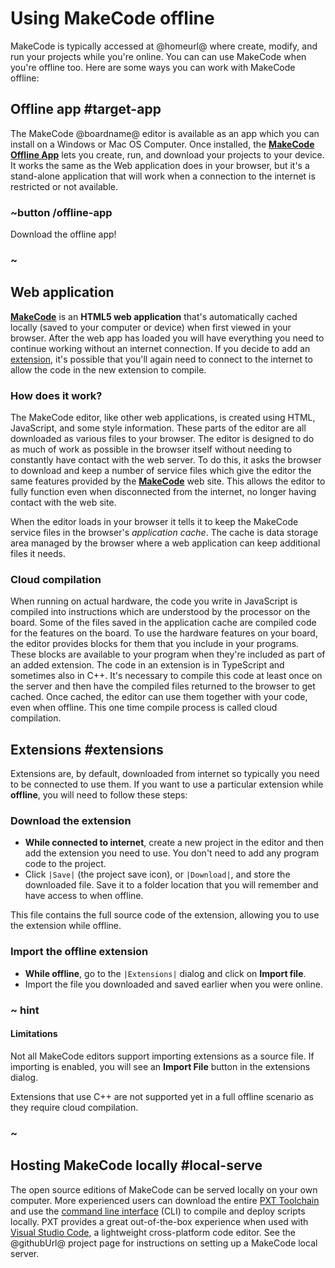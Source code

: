 # Using MakeCode offline

MakeCode is typically accessed at @homeurl@ where create, modify, and run your projects while you're online. You can can use  MakeCode when you're offline too. Here are some ways you can work with MakeCode offline:

## Offline app #target-app

The MakeCode @boardname@ editor is available as an app which you can install on a Windows or Mac OS Computer. Once installed, the **[MakeCode Offline App](/offline-app)** lets you create, run, and download your projects to your device. It works the same as the Web application does in your browser, but it's a stand-alone application that will work when a connection to the internet is restricted or not available.

### ~button /offline-app

Download the offline app!

### ~

## Web application

**[MakeCode](@homeurl@)** is an **HTML5 web application** that's automatically cached locally (saved to your computer or device) when first viewed in your browser. After the web app has loaded you will have everything you need to continue working without an internet connection. If you decide to add an [extension](/extensions), it's possible that you'll again need to connect to the internet to allow the code in the new extension to compile.

### How does it work?

The MakeCode editor, like other web applications, is created using HTML, JavaScript, and some style information. These parts of the editor are all downloaded as various files to your browser. The editor is designed to do as much of work as possible in the browser itself without needing to constantly have contact with the web server. To do this, it asks the browser to download and keep a number of service files which give the editor the same features provided by the **[MakeCode](@homeurl@)** web site. This allows the editor to fully function even when disconnected from the internet, no longer having contact with the web site.

When the editor loads in your browser it tells it to keep the MakeCode service files in the browser's _application cache_. The cache is data storage area managed by the browser where a web application can keep additional files it needs.

### Cloud compilation

When running on actual hardware, the code you write in JavaScript is compiled into instructions which are understood by the processor on the board. Some of the files saved in the application cache are compiled code for the features on the board. To use the hardware features on your board, the editor provides blocks for them that you include in your programs. These blocks are available to your program when they're included as part of an added extension. The code in an extension is in TypeScript and sometimes also in C++. It's necessary to compile this code at least once on the server and then have the compiled files returned to the browser to get cached. Once cached, the editor can use them together with your code, even when offline. This one time compile process is called cloud compilation.

## Extensions #extensions

Extensions are, by default, downloaded from internet so typically you need to be connected to use them. If you want to use a particular extension while **offline**, you will need to follow these steps:

### Download the extension

* **While connected to internet**, create a new project in the editor and then add the extension you need to use. You don't need to add any program code to the project.
* Click ``|Save|`` (the project save icon), or ``|Download|``, and store the downloaded file. Save it to a folder location that you will remember and have access to when offline.

This file contains the full source code of the extension, allowing you to use the extension while offline.

### Import the offline extension

* **While offline**, go to the ``|Extensions|`` dialog and click on **Import file**.
* Import the file you downloaded and saved earlier when you were online.

### ~ hint

#### Limitations

Not all MakeCode editors support importing extensions as a source file. If importing is enabled, you will see an **Import File** button in the extensions dialog.

Extensions that use C++ are not supported yet in a full offline scenario as they require cloud compilation.

### ~

## Hosting MakeCode locally #local-serve

The open source editions of MakeCode can be served locally on your own computer. More experienced users can download the entire [PXT Toolchain](https://github.com/microsoft/pxt) and use the [command line interface](/cli) (CLI) to compile and deploy scripts locally. PXT provides a great out-of-the-box experience when used with [Visual Studio Code](/code), a lightweight cross-platform code editor. See the @githubUrl@ project page for instructions on setting up a MakeCode local server.

